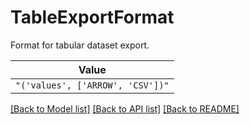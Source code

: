 # TableExportFormat

Format for tabular dataset export.


| **Value** |
| --------- |
| `"('values', ['ARROW', 'CSV'])"` |


[[Back to Model list]](../../../README.md#models-v2-link) [[Back to API list]](../../../README.md#apis-v2-link) [[Back to README]](../../../README.md)
